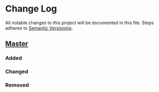 # Change Log
All notable changes to this project will be documented in this file.
Steps adheres to [Semantic Versioning](http://semver.org/).

## [Master](https://github.com/asam139/Steps)
### Added

### Changed

### Removed

